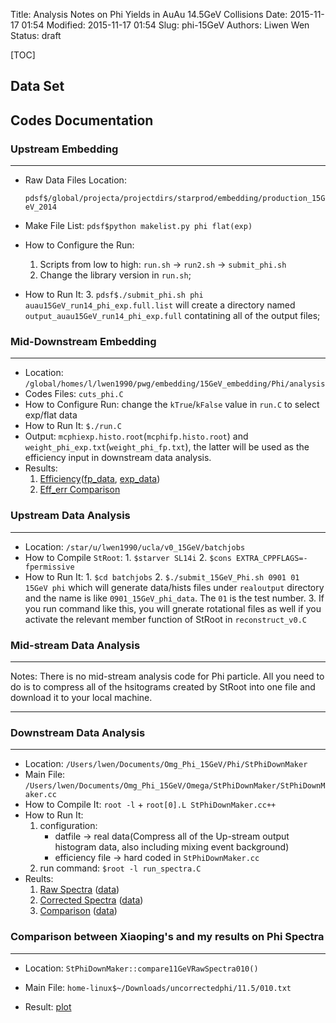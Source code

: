 Title: Analysis Notes on Phi Yields in AuAu 14.5GeV Collisions
Date: 2015-11-17 01:54
Modified: 2015-11-17 01:54
Slug: phi-15GeV
Authors: Liwen Wen
Status: draft

[TOC]

## Data Set

## Codes Documentation
### Upstream Embedding
----
* Raw Data Files Location: 

     `pdsf$/global/projecta/projectdirs/starprod/embedding/production_15GeV_2014` 

* Make File List: `pdsf$python makelist.py phi flat(exp)`
* How to Configure the Run:
    1. Scripts from low to high: `run.sh` -> `run2.sh` -> `submit_phi.sh`
    2. Change the library version in `run.sh`; 
* How to Run It:
    3. `pdsf$./submit_phi.sh phi auau15GeV_run14_phi_exp.full.list` will create a directory named `output_auau15GeV_run14_phi_exp.full` contatining all of the output files;

### Mid-Downstream Embedding
----
* Location: `/global/homes/l/lwen1990/pwg/embedding/15GeV_embedding/Phi/analysis`
* Codes Files: `cuts_phi.C`
* How to Configure Run: change the `kTrue`/`kFalse` value in `run.C` to select exp/flat data
* How to Run It: `$./run.C`
* Output: `mcphiexp.histo.root`(`mcphifp.histo.root`) and `weight_phi_exp.txt`(`weight_phi_fp.txt`), the latter will be used as the efficiency input in downstream data analysis.
* Results: 
    1. [Efficiency]({filename}/plots/final_eff_combined_phi_15GeV.pdf)([fp_data]({filename}/data/weight_phi_fp_15GeV.txt), [exp_data]({filename}/data/weight_phi_exp_15GeV.txt))
    2. [Eff_err Comparison]({filename}/plots/efferr_comparison_phi_15GeV.pdf)

### Upstream Data Analysis 
----
* Location: `/star/u/lwen1990/ucla/v0_15GeV/batchjobs`
* How to Compile `StRoot`: 
      1. `$starver SL14i`
      2. `$cons EXTRA_CPPFLAGS=-fpermissive`
* How to Run It:
      1. `$cd batchjobs`
      2. `$./submit_15GeV_Phi.sh 0901 01 15GeV phi` which will generate data/hists files under `realoutput` directory and the name is like `0901_15GeV_phi_data`. The `01` is the test number.
      3. If you run command like this, you will gnerate rotational files as well if you activate the relevant member function of StRoot in `reconstruct_v0.C`

### Mid-stream Data Analysis
----
Notes: There is no mid-stream analysis code for Phi particle. All you need to do is to compress all of the hsitograms created by StRoot into one file and download it to your local machine.

----
### Downstream Data Analysis
----
* Location: `/Users/lwen/Documents/Omg_Phi_15GeV/Phi/StPhiDownMaker`
* Main File: `/Users/lwen/Documents/Omg_Phi_15GeV/Omega/StPhiDownMaker/StPhiDownMaker.cc`
* How to Compile It: `root -l` + `root[0].L StPhiDownMaker.cc++`
* How to Run It: 
     1. configuration: 
           * datfile -> real data(Compress all of the Up-stream output histogram data, also including mixing event background)
           * efficiency file -> hard coded in `StPhiDownMaker.cc` 
     2. run command: `$root -l run_spectra.C`
* Reults:
     1. [Raw Spectra]({filename}/plots/omg_rawspectra.pdf) ([data]({filename}/data/omg_rawspectra.txt))
     2. [Corrected Spectra]({filename}/plots/omg_finalCorrSpectra.pdf) ([data]({filename}/data/omg_finalCorrSpectra.txt))
     3. [Comparison]({filename}/plots/compare11GeV_omg.pdf) ([data]({filename}/data/compare11GeV_omg.txt))

### Comparison between Xiaoping's and my results on Phi Spectra
---
* Location: `StPhiDownMaker::compare11GeVRawSpectra010()` 
* Main File: `home-linux$~/Downloads/uncorrectedphi/11.5/010.txt`

* Result: [plot]()
